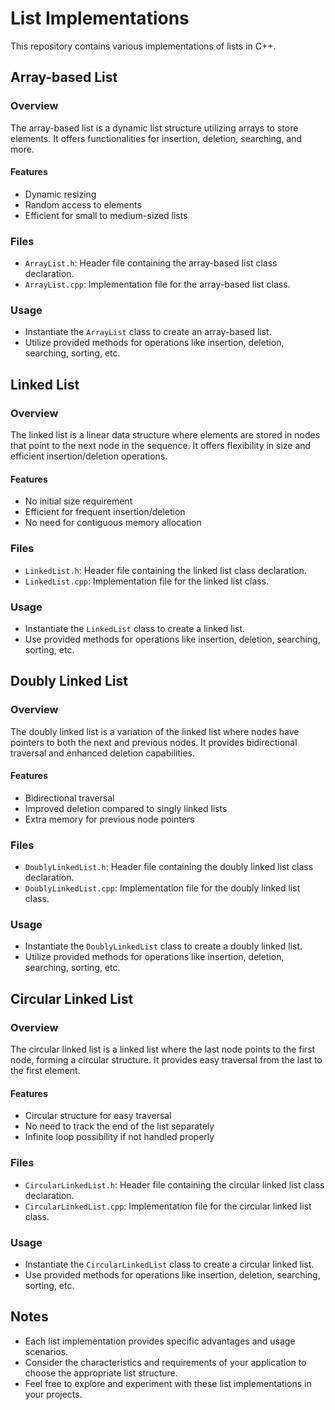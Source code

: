 # List Implementations

This repository contains various implementations of lists in C++.

## Array-based List

### Overview
The array-based list is a dynamic list structure utilizing arrays to store elements. It offers functionalities for insertion, deletion, searching, and more.

#### Features
- Dynamic resizing
- Random access to elements
- Efficient for small to medium-sized lists

### Files
- `ArrayList.h`: Header file containing the array-based list class declaration.
- `ArrayList.cpp`: Implementation file for the array-based list class.

### Usage
- Instantiate the `ArrayList` class to create an array-based list.
- Utilize provided methods for operations like insertion, deletion, searching, sorting, etc.

## Linked List

### Overview
The linked list is a linear data structure where elements are stored in nodes that point to the next node in the sequence. It offers flexibility in size and efficient insertion/deletion operations.

#### Features
- No initial size requirement
- Efficient for frequent insertion/deletion
- No need for contiguous memory allocation

### Files
- `LinkedList.h`: Header file containing the linked list class declaration.
- `LinkedList.cpp`: Implementation file for the linked list class.

### Usage
- Instantiate the `LinkedList` class to create a linked list.
- Use provided methods for operations like insertion, deletion, searching, sorting, etc.

## Doubly Linked List

### Overview
The doubly linked list is a variation of the linked list where nodes have pointers to both the next and previous nodes. It provides bidirectional traversal and enhanced deletion capabilities.

#### Features
- Bidirectional traversal
- Improved deletion compared to singly linked lists
- Extra memory for previous node pointers

### Files
- `DoublyLinkedList.h`: Header file containing the doubly linked list class declaration.
- `DoublyLinkedList.cpp`: Implementation file for the doubly linked list class.

### Usage
- Instantiate the `DoublyLinkedList` class to create a doubly linked list.
- Utilize provided methods for operations like insertion, deletion, searching, sorting, etc.

## Circular Linked List

### Overview
The circular linked list is a linked list where the last node points to the first node, forming a circular structure. It provides easy traversal from the last to the first element.

#### Features
- Circular structure for easy traversal
- No need to track the end of the list separately
- Infinite loop possibility if not handled properly

### Files
- `CircularLinkedList.h`: Header file containing the circular linked list class declaration.
- `CircularLinkedList.cpp`: Implementation file for the circular linked list class.

### Usage
- Instantiate the `CircularLinkedList` class to create a circular linked list.
- Use provided methods for operations like insertion, deletion, searching, sorting, etc.

## Notes
- Each list implementation provides specific advantages and usage scenarios.
- Consider the characteristics and requirements of your application to choose the appropriate list structure.
- Feel free to explore and experiment with these list implementations in your projects.

